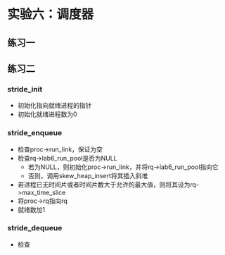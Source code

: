 # 实验六：调度器

## 练习一

## 练习二

### stride_init

* 初始化指向就绪进程的指针
* 初始化就绪进程数为0

### stride_enqueue

* 检查proc->run_link，保证为空
* 检查rq->lab6_run_pool是否为NULL
    * 若为NULL，则初始化proc->run_link，并将rq->lab6_run_pool指向它
    * 否则，调用skew_heap_insert将其插入斜堆
* 若进程已无时间片或者时间片数大于允许的最大值，则将其设为rq->max_time_slice
* 将proc->rq指向rq
* 就绪数加1

### stride_dequeue

* 检查